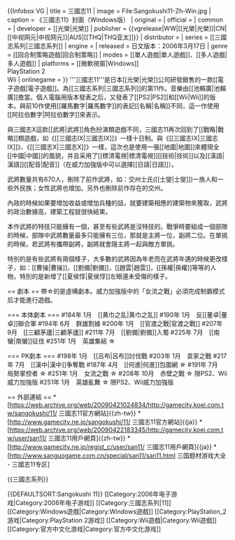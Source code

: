{{Infobox VG
| title          = 三國志11
| image = File:Sangokushi11-Zh-Win.jpg
| caption        = 《三國志11》封面（Windows版）
| original       = 
| official       = 
| common         = 
| developer      = [[光榮|光榮]]
| publisher      = {{vgrelease|WW|[[光榮|光榮]]|CN|[[中视网元|中视网元]]|AUS|[[THQ|THQ亚太]]}}
| distributor    = 
| series         = [[三國志系列|三國志系列]]
| engine         = 
| released       = 日文版本：2006年3月17日
| genre = [[回合制策略遊戲|回合制策略]]
| modes          = [[單人遊戲|單人遊戲]]、[[多人遊戲|多人遊戲]]
| platforms      = [[微軟視窗|Windows]]<br />PlayStation 2<br />Wii
| onlinegame     =
}}
'''三國志11'''是日本[[光榮|光榮]]公司研發銷售的一款[[電子遊戲|電子遊戲]]。為[[三國志系列|三國志系列]]的第11作。音樂由[[池賴廣|池賴廣]]擔當。個人電腦用版本發表之后，又發表了[[PS2|PS2]]和[[Wii|Wii]]的版本。與前10作使用[[羅馬數字|羅馬數字]]的表記[[名稱|名稱]]不同，這一作使用[[阿拉伯數字|阿拉伯數字]]來表示。

與三國志X這款[[武將|武將]]角色扮演類遊戲不同，三國志11再次回到了[[戰略|戰略]]類遊戲，如《[[三國志IX|三國志IX]]》一樣十日制。與《[[三國志IX|三國志IX]]》、《[[三國志X|三國志X]]》一樣，這次也是使用一張[[地圖|地圖]]來體現全[[中國|中國]]的風貌，并且采用了[[標清電視|標清電視]][[技術|技術]]以及[[漢語|漢語]][[配音|配音]]（在威力加強版中可以選擇[[日語|日語]]）。

武將數量共有670人，刪除了前作武將，如：交州士氏([[士燮|士燮]])一族人和一些外民族；女性武將也增加。另外也刪除前作存在的交州。

內政的時候如果要增加收益或增加兵種的話，就要建築相應的建築物來獲取，武將的政治數據高，建築工程就很快結束。

本作武將的特技只能擁有一個，甚至有些武將是沒特技的。戰爭時要組成一個部隊的時候，部隊中武將數量最多只能擁有三位，那就是主將一位，副將二位。在單挑的時候，若武將有攜帶副將，副將就會隨主將一起與敵方單挑。

特別的是有些武將有兩個樣子，大多數的武將因為年老而在武將年邁的時候更改樣子，如：[[曹操|曹操]]，[[劉備|劉備]]，[[趙雲|趙雲]]，[[孫權|孫權]]等等的人物，特別的是新增了[[夏侯惇|夏侯惇]]左眼還未受傷的樣子。

== 劇本 ==
帶☆的是虛構劇本。威力加強版中的「女流之戰」必須完成制霸模式后才能進行遊戲。

=== 本体劇本 ===
#184年 1月　[[黄巾之乱|黄巾之乱]]
#190年 1月　反[[董卓|董卓]]聯合軍
#194年 6月　群雄割據
#200年 1月　[[官渡之戰|官渡之戰]]
#207年 9月　[[三顧茅廬|三顧茅廬]]
#211年 7月　[[劉備|劉備]]入蜀
#225年 7月　[[南蠻|南蠻]]征伐
#251年 1月　英雄集結 ☆

=== PK劇本 ===
#198年 1月　[[呂布|呂布]]討伐戰
#203年 1月　袁家之戰
#217年 7月　[[漢中|漢中]]争奪戰
#187年 4月　[[何進|何進]]包圍網 ☆
#191年 7月　局勢掌控者 ☆
#251年 1月　女流之戰 ☆
#208年 10月　赤壁之戰 ☆ 限PS2、Wii威力加強版
#251年 1月　英雄亂舞 ☆ 限PS2、Wii威力加強版

== 外部連結 ==
*[https://web.archive.org/web/20090421024834/http://gamecity.koei.com.tw/sangokushi/11/ 三國志11官方網站]{{zh-tw}}
*[http://www.gamecity.ne.jp/sangokushi/11/ 三國志11官方網站]{{ja}}
*[https://web.archive.org/web/20090422183345/http://gamecity.koei.com.tw/user/san11/ 三國志11用戶網頁]{{zh-tw}}
*[http://www.gamecity.ne.jp/regist_c/user/san11/ 三國志11用戶網頁]{{ja}}
*[http://www.sanguogame.com.cn/special/san11/san11.html 三国题材游戏大全 - 三國志11专区]

{{三國志系列}}

{{DEFAULTSORT:Sangokushi 11}}
[[Category:2006年电子游戏|Category:2006年电子游戏]]
[[Category:三國志系列|11]]
[[Category:Windows遊戲|Category:Windows遊戲]]
[[Category:PlayStation_2游戏|Category:PlayStation 2游戏]]
[[Category:Wii遊戲|Category:Wii遊戲]]
[[Category:官方中文化游戏|Category:官方中文化游戏]]